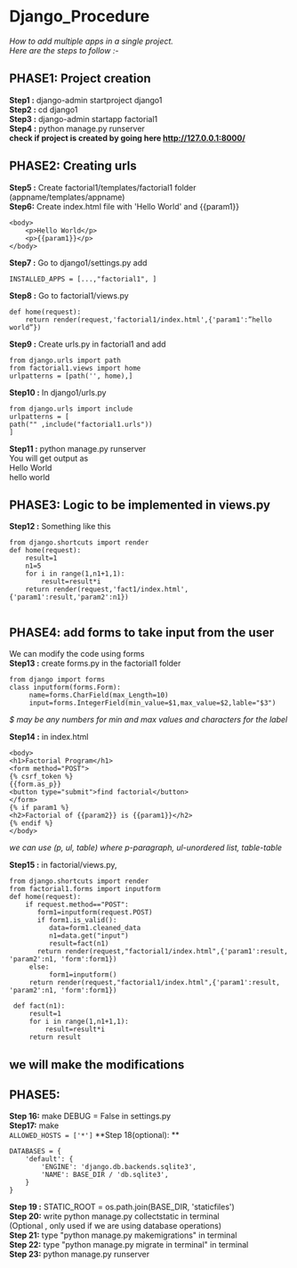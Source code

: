 # Django_Procedure

*How to add multiple apps in a single project.*   
*Here are the steps to follow :-*

## PHASE1: Project creation 
**Step1 :** django-admin startproject django1  
**Step2 :** cd django1  
**Step3 :** django-admin startapp factorial1  
**Step4 :** python manage.py runserver  
**check if project is created by going here http://127.0.0.1:8000/**

## PHASE2: Creating urls 
**Step5 :** Create factorial1/templates/factorial1 folder    (appname/templates/appname)  
**Step6:**  Create index.html file with 'Hello World' and {{param1}}  

```
<body>
    <p>Hello World</p>
    <p>{{param1}}</p>
</body>
```

**Step7 :** Go to django1/settings.py add 
```
INSTALLED_APPS = [...,"factorial1", ]
```

**Step8 :** Go to factorial1/views.py
```
def home(request):
    return render(request,'factorial1/index.html',{'param1':”hello world”})
```

**Step9 :** Create urls.py in factorial1 and add
```
from django.urls import path
from factorial1.views import home
urlpatterns = [path('', home),]
```

**Step10 :** In django1/urls.py
```
from django.urls import include
urlpatterns = [
path("" ,include("factorial1.urls"))
]
```

**Step11 :** python manage.py runserver  
You will get output as   
Hello World   
hello world  

## PHASE3: Logic to be implemented in views.py 
**Step12 :**
Something like this  
```
from django.shortcuts import render
def home(request):
    result=1
    n1=5
    for i in range(1,n1+1,1):
        result=result*i
    return render(request,'fact1/index.html',{'param1':result,'param2':n1})
    
```

## PHASE4: add forms to take input from the user ##
 We can modify the code using forms  
 **Step13 :** create forms.py in the factorial1 folder  
 ```
 from django import forms
 class inputform(forms.Form):
      name=forms.CharField(max_Length=10)
      input=forms.IntegerField(min_value=$1,max_value=$2,lable="$3")  
  ```
  *$ may be any numbers for min and max values and characters for the label*  

**Step14 :** in index.html
```
<body>
<h1>Factorial Program</h1>
<form method="POST">
{% csrf_token %}
{{form.as_p}}    
<button type="submit">find factorial</button>
</form>
{% if param1 %}
<h2>Factorial of {{param2}} is {{param1}}</h2>
{% endif %}
</body>
```
*we can use (p, ul, table)  where  p-paragraph, ul-unordered list, table-table*  
   
**Step15 :** in factorial/views.py, 
```
from django.shortcuts import render
from factorial1.forms import inputform
def home(request):
    if request.method=="POST":
       form1=inputform(request.POST)
       if form1.is_valid():
          data=form1.cleaned_data
          n1=data.get("input")
          result=fact(n1)
       return render(request,"factorial1/index.html",{'param1':result, 'param2':n1, 'form':form1})
     else:
          form1=inputform()  
     return render(request,"factorial1/index.html",{'param1':result, 'param2':n1, 'form':form1})
```
```
 def fact(n1):  
     result=1
     for i in range(1,n1+1,1):
         result=result*i
     return result
```
                                           

## we will make the modifications 

## PHASE5: 
**Step 16:** make DEBUG = False in settings.py  
**Step17:** make   
```ALLOWED_HOSTS = ['*']```
**Step 18(optional): ** 
```
DATABASES = {  
    'default': {  
        'ENGINE': 'django.db.backends.sqlite3',  
        'NAME': BASE_DIR / 'db.sqlite3',  
    }  
}
```
**Step 19 :** STATIC_ROOT = os.path.join(BASE_DIR, 'staticfiles')  
**Step 20:** write python manage.py collectstatic in terminal  
(Optional , only used if we are using database operations)  
**Step 21:** type "python manage.py makemigrations" in terminal  
**Step 22:** type  "python manage.py migrate in terminal" in terminal  
**Step 23:**  python manage.py runserver  
